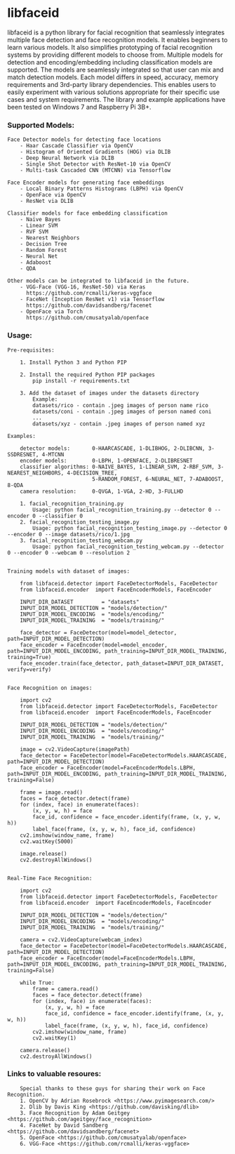 # libfaceid
<p>
    libfaceid is a python library for facial recognition that seamlessly integrates multiple face detection and face recognition models.
    It enables beginners to learn various models. 
    It also simplifies prototyping of facial recognition systems by providing different models to choose from.
    Multiple models for detection and encoding/embedding including classification models are supported.
    The models are seamlessly integrated so that user can mix and match detection models.
    Each model differs in speed, accuracy, memory requirements and 3rd-party library dependencies.
    This enables users to easily experiment with various solutions appropriate for their specific use cases and system requirements.
    The library and example applications have been tested on Windows 7 and Raspberry Pi 3B+.
</p>


### Supported Models:

    Face Detector models for detecting face locations
        - Haar Cascade Classifier via OpenCV
        - Histogram of Oriented Gradients (HOG) via DLIB
        - Deep Neural Network via DLIB 
        - Single Shot Detector with ResNet-10 via OpenCV
        - Multi-task Cascaded CNN (MTCNN) via Tensorflow

    Face Encoder models for generating face embeddings
        - Local Binary Patterns Histograms (LBPH) via OpenCV
        - OpenFace via OpenCV
        - ResNet via DLIB

    Classifier models for face embedding classification
        - Naïve Bayes
        - Linear SVM
        - RVF SVM
        - Nearest Neighbors
        - Decision Tree
        - Random Forest
        - Neural Net
        - Adaboost
        - QDA
        
    Other models can be integrated to libfaceid in the future.
        - VGG-Face (VGG-16, ResNet-50) via Keras
          https://github.com/rcmalli/keras-vggface
        - FaceNet (Inception ResNet v1) via Tensorflow
          https://github.com/davidsandberg/facenet
        - OpenFace via Torch
          https://github.com/cmusatyalab/openface


### Usage:

    Pre-requisites:

        1. Install Python 3 and Python PIP

        2. Install the required Python PIP packages 
            pip install -r requirements.txt

        3. Add the dataset of images under the datasets directory
            Example:
            datasets/rico - contain .jpeg images of person name rico
            datasets/coni - contain .jpeg images of person named coni 
            ...
            datasets/xyz - contain .jpeg images of person named xyz 

    Examples:

        detector models:       0-HAARCASCADE, 1-DLIBHOG, 2-DLIBCNN, 3-SSDRESNET, 4-MTCNN
        encoder models:        0-LBPH, 1-OPENFACE, 2-DLIBRESNET
        classifier algorithms: 0-NAIVE_BAYES, 1-LINEAR_SVM, 2-RBF_SVM, 3-NEAREST_NEIGHBORS, 4-DECISION_TREE, 
                               5-RANDOM_FOREST, 6-NEURAL_NET, 7-ADABOOST, 8-QDA
        camera resolution:     0-QVGA, 1-VGA, 2-HD, 3-FULLHD

        1. facial_recognition_training.py
            Usage: python facial_recognition_training.py --detector 0 --encoder 0 --classifier 0
        2. facial_recognition_testing_image.py
            Usage: python facial_recognition_testing_image.py --detector 0 --encoder 0 --image datasets/rico/1.jpg
        3. facial_recognition_testing_webcam.py
            Usage: python facial_recognition_testing_webcam.py --detector 0 --encoder 0 --webcam 0 --resolution 2


    Training models with dataset of images:

        from libfaceid.detector import FaceDetectorModels, FaceDetector
        from libfaceid.encoder  import FaceEncoderModels, FaceEncoder

        INPUT_DIR_DATASET         = "datasets"
        INPUT_DIR_MODEL_DETECTION = "models/detection/"
        INPUT_DIR_MODEL_ENCODING  = "models/encoding/"
        INPUT_DIR_MODEL_TRAINING  = "models/training/"

        face_detector = FaceDetector(model=model_detector, path=INPUT_DIR_MODEL_DETECTION)
        face_encoder = FaceEncoder(model=model_encoder, path=INPUT_DIR_MODEL_ENCODING, path_training=INPUT_DIR_MODEL_TRAINING, training=True)
        face_encoder.train(face_detector, path_dataset=INPUT_DIR_DATASET, verify=verify)


    Face Recognition on images:

        import cv2
        from libfaceid.detector import FaceDetectorModels, FaceDetector
        from libfaceid.encoder  import FaceEncoderModels, FaceEncoder

        INPUT_DIR_MODEL_DETECTION = "models/detection/"
        INPUT_DIR_MODEL_ENCODING  = "models/encoding/"
        INPUT_DIR_MODEL_TRAINING  = "models/training/"

        image = cv2.VideoCapture(imagePath)
        face_detector = FaceDetector(model=FaceDetectorModels.HAARCASCADE, path=INPUT_DIR_MODEL_DETECTION)
        face_encoder = FaceEncoder(model=FaceEncoderModels.LBPH, path=INPUT_DIR_MODEL_ENCODING, path_training=INPUT_DIR_MODEL_TRAINING, training=False)

        frame = image.read()
        faces = face_detector.detect(frame)
        for (index, face) in enumerate(faces):
            (x, y, w, h) = face
            face_id, confidence = face_encoder.identify(frame, (x, y, w, h))
            label_face(frame, (x, y, w, h), face_id, confidence)
        cv2.imshow(window_name, frame)
        cv2.waitKey(5000)

        image.release()
        cv2.destroyAllWindows()


    Real-Time Face Recognition:

        import cv2
        from libfaceid.detector import FaceDetectorModels, FaceDetector
        from libfaceid.encoder  import FaceEncoderModels, FaceEncoder

        INPUT_DIR_MODEL_DETECTION = "models/detection/"
        INPUT_DIR_MODEL_ENCODING  = "models/encoding/"
        INPUT_DIR_MODEL_TRAINING  = "models/training/"

        camera = cv2.VideoCapture(webcam_index)
        face_detector = FaceDetector(model=FaceDetectorModels.HAARCASCADE, path=INPUT_DIR_MODEL_DETECTION)
        face_encoder = FaceEncoder(model=FaceEncoderModels.LBPH, path=INPUT_DIR_MODEL_ENCODING, path_training=INPUT_DIR_MODEL_TRAINING, training=False)

        while True:
            frame = camera.read()
            faces = face_detector.detect(frame)
            for (index, face) in enumerate(faces):
                (x, y, w, h) = face
                face_id, confidence = face_encoder.identify(frame, (x, y, w, h))
                label_face(frame, (x, y, w, h), face_id, confidence)
            cv2.imshow(window_name, frame)
            cv2.waitKey(1)

        camera.release()
        cv2.destroyAllWindows()


### Links to valuable resoures:

        Special thanks to these guys for sharing their work on Face Recognition.
        1. OpenCV by Adrian Rosebrock <https://www.pyimagesearch.com/>
        2. Dlib by Davis King <https://github.com/davisking/dlib>
        3. Face Recognition by Adam Geitgey <https://github.com/ageitgey/face_recognition>
        4. FaceNet by David Sandberg <https://github.com/davidsandberg/facenet>
        5. OpenFace <https://github.com/cmusatyalab/openface> 
        6. VGG-Face <https://github.com/rcmalli/keras-vggface>

